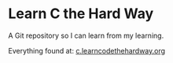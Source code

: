 Learn C the Hard Way
====================

A Git repository so I can learn from my learning.

Everything found at: [c.learncodethehardway.org](http://c.learncodethehardway.org/book/)
